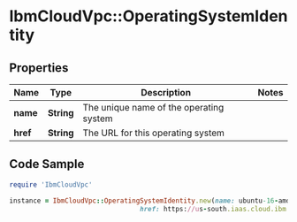 # IbmCloudVpc::OperatingSystemIdentity

## Properties

Name | Type | Description | Notes
------------ | ------------- | ------------- | -------------
**name** | **String** | The unique name of the operating system | 
**href** | **String** | The URL for this operating system | 

## Code Sample

```ruby
require 'IbmCloudVpc'

instance = IbmCloudVpc::OperatingSystemIdentity.new(name: ubuntu-16-amd64,
                                 href: https://us-south.iaas.cloud.ibm.com/v1/operating_systems/ubuntu-16-amd64)
```


